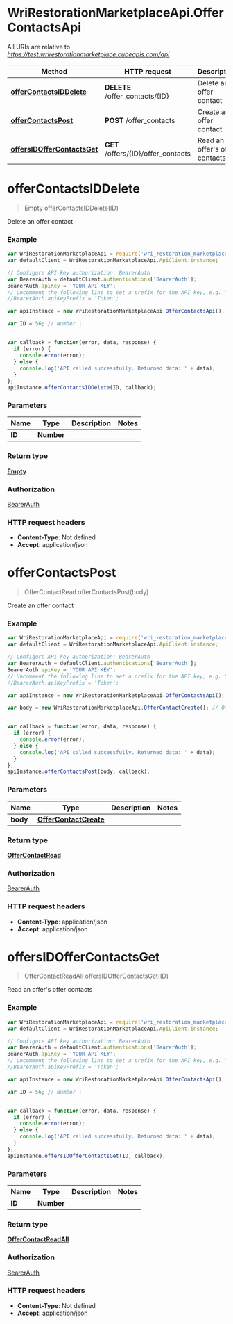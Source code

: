 # WriRestorationMarketplaceApi.OfferContactsApi

All URIs are relative to *https://test.wrirestorationmarketplace.cubeapis.com/api*

Method | HTTP request | Description
------------- | ------------- | -------------
[**offerContactsIDDelete**](OfferContactsApi.md#offerContactsIDDelete) | **DELETE** /offer_contacts/{ID} | Delete an offer contact
[**offerContactsPost**](OfferContactsApi.md#offerContactsPost) | **POST** /offer_contacts | Create an offer contact
[**offersIDOfferContactsGet**](OfferContactsApi.md#offersIDOfferContactsGet) | **GET** /offers/{ID}/offer_contacts | Read an offer's offer contacts


<a name="offerContactsIDDelete"></a>
# **offerContactsIDDelete**
> Empty offerContactsIDDelete(ID)

Delete an offer contact

### Example
```javascript
var WriRestorationMarketplaceApi = require('wri_restoration_marketplace_api');
var defaultClient = WriRestorationMarketplaceApi.ApiClient.instance;

// Configure API key authorization: BearerAuth
var BearerAuth = defaultClient.authentications['BearerAuth'];
BearerAuth.apiKey = 'YOUR API KEY';
// Uncomment the following line to set a prefix for the API key, e.g. "Token" (defaults to null)
//BearerAuth.apiKeyPrefix = 'Token';

var apiInstance = new WriRestorationMarketplaceApi.OfferContactsApi();

var ID = 56; // Number | 


var callback = function(error, data, response) {
  if (error) {
    console.error(error);
  } else {
    console.log('API called successfully. Returned data: ' + data);
  }
};
apiInstance.offerContactsIDDelete(ID, callback);
```

### Parameters

Name | Type | Description  | Notes
------------- | ------------- | ------------- | -------------
 **ID** | **Number**|  | 

### Return type

[**Empty**](Empty.md)

### Authorization

[BearerAuth](../README.md#BearerAuth)

### HTTP request headers

 - **Content-Type**: Not defined
 - **Accept**: application/json

<a name="offerContactsPost"></a>
# **offerContactsPost**
> OfferContactRead offerContactsPost(body)

Create an offer contact

### Example
```javascript
var WriRestorationMarketplaceApi = require('wri_restoration_marketplace_api');
var defaultClient = WriRestorationMarketplaceApi.ApiClient.instance;

// Configure API key authorization: BearerAuth
var BearerAuth = defaultClient.authentications['BearerAuth'];
BearerAuth.apiKey = 'YOUR API KEY';
// Uncomment the following line to set a prefix for the API key, e.g. "Token" (defaults to null)
//BearerAuth.apiKeyPrefix = 'Token';

var apiInstance = new WriRestorationMarketplaceApi.OfferContactsApi();

var body = new WriRestorationMarketplaceApi.OfferContactCreate(); // OfferContactCreate | 


var callback = function(error, data, response) {
  if (error) {
    console.error(error);
  } else {
    console.log('API called successfully. Returned data: ' + data);
  }
};
apiInstance.offerContactsPost(body, callback);
```

### Parameters

Name | Type | Description  | Notes
------------- | ------------- | ------------- | -------------
 **body** | [**OfferContactCreate**](OfferContactCreate.md)|  | 

### Return type

[**OfferContactRead**](OfferContactRead.md)

### Authorization

[BearerAuth](../README.md#BearerAuth)

### HTTP request headers

 - **Content-Type**: application/json
 - **Accept**: application/json

<a name="offersIDOfferContactsGet"></a>
# **offersIDOfferContactsGet**
> OfferContactReadAll offersIDOfferContactsGet(ID)

Read an offer's offer contacts

### Example
```javascript
var WriRestorationMarketplaceApi = require('wri_restoration_marketplace_api');
var defaultClient = WriRestorationMarketplaceApi.ApiClient.instance;

// Configure API key authorization: BearerAuth
var BearerAuth = defaultClient.authentications['BearerAuth'];
BearerAuth.apiKey = 'YOUR API KEY';
// Uncomment the following line to set a prefix for the API key, e.g. "Token" (defaults to null)
//BearerAuth.apiKeyPrefix = 'Token';

var apiInstance = new WriRestorationMarketplaceApi.OfferContactsApi();

var ID = 56; // Number | 


var callback = function(error, data, response) {
  if (error) {
    console.error(error);
  } else {
    console.log('API called successfully. Returned data: ' + data);
  }
};
apiInstance.offersIDOfferContactsGet(ID, callback);
```

### Parameters

Name | Type | Description  | Notes
------------- | ------------- | ------------- | -------------
 **ID** | **Number**|  | 

### Return type

[**OfferContactReadAll**](OfferContactReadAll.md)

### Authorization

[BearerAuth](../README.md#BearerAuth)

### HTTP request headers

 - **Content-Type**: Not defined
 - **Accept**: application/json

